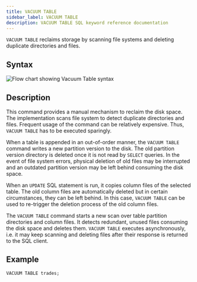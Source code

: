 ```yaml
---
title: VACUUM TABLE
sidebar_label: VACUUM TABLE
description: VACUUM TABLE SQL keyword reference documentation
---
```


`VACUUM TABLE` reclaims storage by scanning file systems and deleting duplicate
directories and files.

## Syntax

![Flow chart showing Vacuum Table syntax](/images/docs/diagrams/vacuumTable.svg)

## Description

This command provides a manual mechanism to reclaim the disk space. The
implementation scans file system to detect duplicate directories and files.
Frequent usage of the command can be relatively expensive. Thus, `VACUUM TABLE`
has to be executed sparingly.

When a table is appended in an out-of-order manner, the `VACUUM TABLE` command
writes a new partition version to the disk. The old partition version directory
is deleted once it is not read by `SELECT` queries. In the event of file system
errors, physical deletion of old files may be interrupted and an outdated
partition version may be left behind consuming the disk space.

When an `UPDATE` SQL statement is run, it copies column files of the selected
table. The old column files are automatically deleted but in certain
circumstances, they can be left behind. In this case, `VACUUM TABLE` can be used
to re-trigger the deletion process of the old column files.

The `VACUUM TABLE` command starts a new scan over table partition directories
and column files. It detects redundant, unused files consuming the disk space
and deletes them. `VACUUM TABLE` executes asynchronously, i.e. it may keep
scanning and deleting files after their response is returned to the SQL client.

## Example

```questdb-sql
VACUUM TABLE trades;
```
